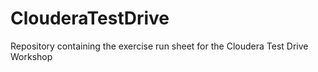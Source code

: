 # ClouderaTestDrive
Repository containing the exercise run sheet for the Cloudera Test Drive Workshop
